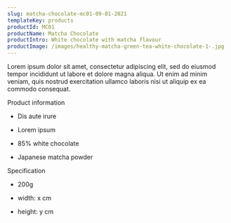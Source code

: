```yaml
---
slug: matcha-chocolate-mc01-09-01-2021
templateKey: products
productId: MC01
productName: Matcha Chocolate
productIntro: White chocolate with matcha flavour
productImage: /images/healthy-matcha-green-tea-white-chocolate-1-.jpg
---
```


Lorem ipsum dolor sit amet, consectetur adipiscing elit, sed do eiusmod tempor
incididunt ut labore et dolore magna aliqua. Ut enim ad minim veniam, quis
nostrud exercitation ullamco laboris nisi ut aliquip ex ea commodo consequat.

Product information

- Dis aute irure

- Lorem ipsum

- 85% white chocolate

- Japanese matcha powder

Specification

- 200g

- width: x cm

- height: y cm
